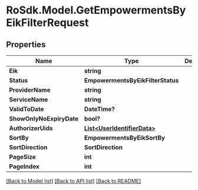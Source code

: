 # RoSdk.Model.GetEmpowermentsByEikFilterRequest

## Properties

Name | Type | Description | Notes
------------ | ------------- | ------------- | -------------
**Eik** | **string** |  | [optional] 
**Status** | **EmpowermentsByEikFilterStatus** |  | [optional] 
**ProviderName** | **string** |  | [optional] 
**ServiceName** | **string** |  | [optional] 
**ValidToDate** | **DateTime?** |  | [optional] 
**ShowOnlyNoExpiryDate** | **bool?** |  | [optional] 
**AuthorizerUids** | [**List&lt;UserIdentifierData&gt;**](UserIdentifierData.md) |  | [optional] 
**SortBy** | **EmpowermentsByEikSortBy** |  | [optional] 
**SortDirection** | **SortDirection** |  | [optional] 
**PageSize** | **int** |  | [optional] 
**PageIndex** | **int** |  | [optional] 

[[Back to Model list]](../README.md#documentation-for-models) [[Back to API list]](../README.md#documentation-for-api-endpoints) [[Back to README]](../README.md)

